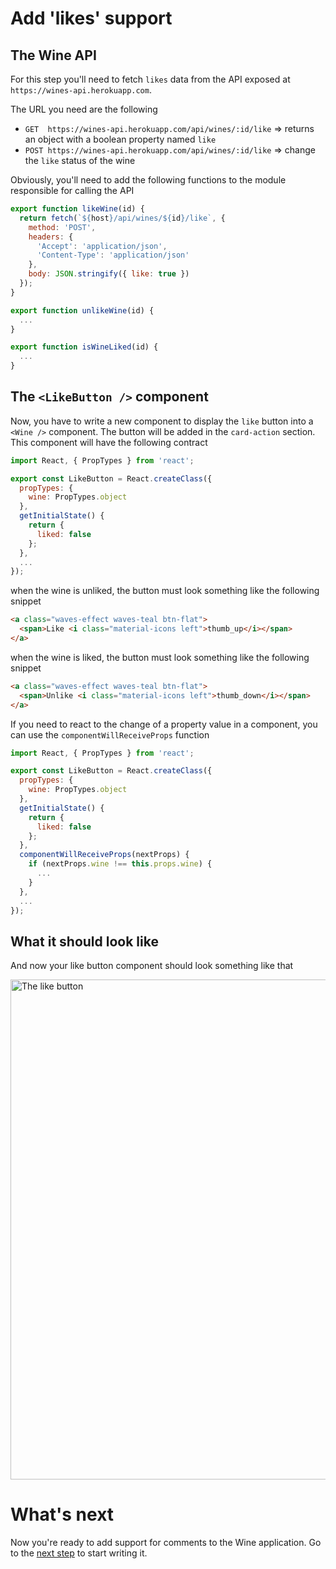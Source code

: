 # Add 'likes' support

## The Wine API

For this step you'll need to fetch `likes` data from the API exposed at `https://wines-api.herokuapp.com`.

The URL you need are the following

* `GET  https://wines-api.herokuapp.com/api/wines/:id/like` => returns an object with a boolean property named `like`
* `POST https://wines-api.herokuapp.com/api/wines/:id/like` => change the `like` status of the wine

Obviously, you'll need to add the following functions to the module responsible for calling the API

```javascript
export function likeWine(id) {
  return fetch(`${host}/api/wines/${id}/like`, {
    method: 'POST',
    headers: {
      'Accept': 'application/json',
      'Content-Type': 'application/json'
    },
    body: JSON.stringify({ like: true })
  });
}

export function unlikeWine(id) {
  ...
}

export function isWineLiked(id) {
  ...
}
```

## The `<LikeButton />` component

Now, you have to write a new component to display the `like` button into a `<Wine />` component. The button will be added in the `card-action` section. This component will have the following contract

```javascript
import React, { PropTypes } from 'react';

export const LikeButton = React.createClass({
  propTypes: {
    wine: PropTypes.object
  },
  getInitialState() {
    return {
      liked: false
    };
  },
  ...
});
```

when the wine is unliked, the button must look something like the following snippet

```html
<a class="waves-effect waves-teal btn-flat">
  <span>Like <i class="material-icons left">thumb_up</i></span>
</a>
```

when the wine is liked, the button must look something like the following snippet

```html
<a class="waves-effect waves-teal btn-flat">
  <span>Unlike <i class="material-icons left">thumb_down</i></span>
</a>
```

If you need to react to the change of a property value in a component, you can use the `componentWillReceiveProps` function

```javascript
import React, { PropTypes } from 'react';

export const LikeButton = React.createClass({
  propTypes: {
    wine: PropTypes.object
  },
  getInitialState() {
    return {
      liked: false
    };
  },
  componentWillReceiveProps(nextProps) {
    if (nextProps.wine !== this.props.wine) {
      ...
    }
  },
  ...
});
```
## What it should look like

And now your like button component should look something like that

<img src='https://github.com/react-bootcamp/react-101/raw/master/instructions/img/like.gif' width='800' alt='The like button'>

# What's next

Now you're ready to add support for comments to the Wine application. Go to the [next step](./5-handle-comments.md) to start writing it.

